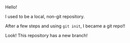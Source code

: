 Hello! 

I used to be a local, non-git repository.

After a few steps and using `git init`, I became a git repo!!

Look! This repository has a new branch!
